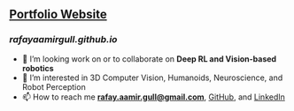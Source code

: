 ## [Portfolio Website](https://rafayaamirgull.github.io)
### ***rafayaamirgull.github.io***


- 👯 I’m looking work on or to collaborate on **Deep RL and Vision-based robotics**
- 👀 I’m interested in 3D Computer Vision, Humanoids, Neuroscience, and Robot Perception
- 📫 How to reach me **rafay.aamir.gull@gmail.com**, [GitHub](https://github.com/rafayaamirgull), and [LinkedIn](https://www.linkedin.com/in/rafay-aamir-2825281b9)
